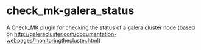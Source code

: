 # check_mk-galera_status
 A Check_MK plugin for checking the status of a galera cluster node (based on http://galeracluster.com/documentation-webpages/monitoringthecluster.html)
